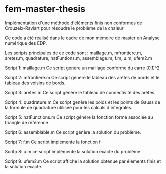 # fem-master-thesis

Implémentation d'une méthode d'éléments finis non conformes de
Crouzeix-Raviart pour résoudre le problème de la chaleur

Ce code a été réalisé dans le cadre de mon mémoire de master
en Analyse numérique des EDP.

Les scripts principales de ce code sont : maillage.m, mfrontiere.m,
aretes.m, quadrature, hatFuntions.m, assemblage.m, f.m, u.m, ufem2.m

Script 1: maillage.m 
Ce script genère un maillage conforme du carré (0,1)^2

Script 2: mfrontiere.m 
Ce script génère le tableau des arêtes de bords et le tableau des voisins de bords.

Script 3: aretes.m
Ce script génère le tableau de connectivité des arêtes.

Script 4: quadrature.m
Ce script genère les poids et les points de Gauss de la formule de 
quadrature utilisée pour les calculs d'intégrales.

Script 5: hatFunctions.m
Ce script génère la fonction forme associée au triangle de référence

Script 6: assemblable.m
Ce script génère la solution du problème. 

Script 7: f.m
Ce script implémente la fonction f

Scritp 8: u.m
ce script implémente la solution exacte du problème

Script 9: ufem2.m
Ce script affiche la solution obtenue par éléments finis et la solution exacte.
